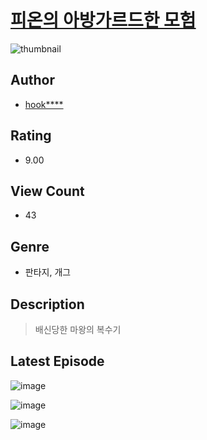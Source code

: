 # [피온의 아방가르드한 모험](https://comic.naver.com/bestChallenge/list?titleId=810640)
![thumbnail](https://image-comic.pstatic.net/user_contents_data/challenge_comic/2023/05/24/324255/upload_3919086281169252450_480x623.jpeg)

## Author
- [hook****](https://comic.naver.com/artistTitle?id=324255)

## Rating
- 9.00

## View Count
- 43

## Genre
- 판타지, 개그

## Description
> 배신당한 마왕의 복수기


## Latest Episode
![image](https://image-comic.pstatic.net/user_contents_data/challenge_comic/2023/05/24/324255/upload_7234017068217152313.jpeg)

![image](https://image-comic.pstatic.net/user_contents_data/challenge_comic/2023/05/24/324255/upload_7017228559575430704.jpeg)

![image](https://image-comic.pstatic.net/user_contents_data/challenge_comic/2023/05/24/324255/upload_7293687585784869938.jpeg)
